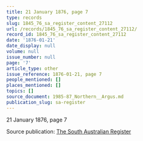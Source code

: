 ```yaml
---
title: 21 January 1876, page 7
type: records
slug: 1845_76_sa_register_content_27112
url: /records/1845_76_sa_register_content_27112/
record_id: 1845_76_sa_register_content_27112
date: '1876-01-21'
date_display: null
volume: null
issue_number: null
page: '7'
article_type: other
issue_reference: 1876-01-21, page 7
people_mentioned: []
places_mentioned: []
topics: []
source_document: 1985-87_Northern__Argus.md
publication_slug: sa-register
---
```


21 January 1876, page 7

Source publication: [The South Australian Register](/publications/sa-register/)
